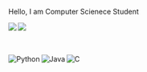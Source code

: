 Hello, I am Computer Scienece Student 

<img  align="left" width="%47" src="https://github-readme-stats-sigma-five.vercel.app/api/top-langs/?username=blindka&layout=compact" />
<img width="%47" src="https://github-readme-stats-sigma-five.vercel.app/api?username=blindka&show_icons=true&theme=radical" />



<br><br>
<img align="left" alt="Python" src="https://img.shields.io/badge/python-3670A0?style=for-the-badge&logo=python&logoColor=ffdd54" />
<img align="left" alt="Java" src="https://img.shields.io/badge/java-%23ED8B00.svg?style=for-the-badge&logo=openjdk&logoColor=white" />
<img alt="C" src="https://img.shields.io/badge/c-%2300599C.svg?style=for-the-badge&logo=c&logoColor=white" />





